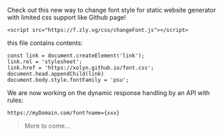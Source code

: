Check out this new way to change font style for static website generator with limited css support like Github page!

```
<script src="https://f.zly.vg/css/changeFont.js"></script>
```

this file contains contents:

```
const link = document.createElement('link');
link.rel = 'stylesheet';
link.href = 'https://xolyn.github.io/font.css';
document.head.appendChild(link)
document.body.style.fontFamily = 'psu';
```

We are now working on the dynamic response handling by an API with rules:

```
https://myDomain.com/font?name={xxx}
```

> More to come...


 <script src="https://f.zly.vg/css/changeFont.js"></script>
<script src="index.js"></script>